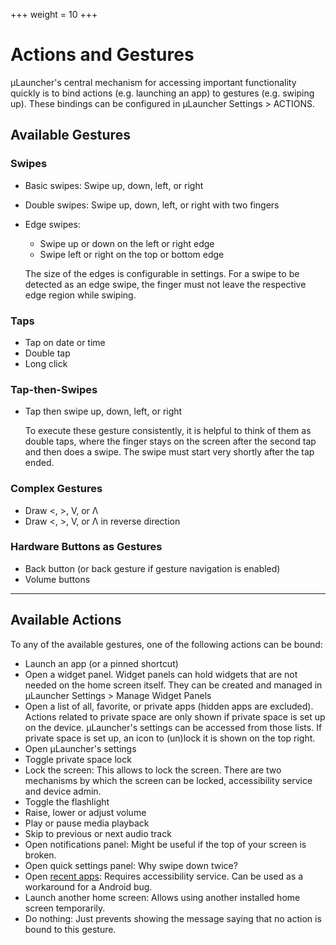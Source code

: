 +++
  weight = 10
+++

# Actions and Gestures

µLauncher's central mechanism for accessing important functionality quickly
is to bind actions (e.g. launching an app) to gestures (e.g. swiping up).
These bindings can be configured in µLauncher Settings > ACTIONS.


## Available Gestures

### Swipes

- Basic swipes: Swipe up, down, left, or right
- Double swipes: Swipe up, down, left, or right with two fingers
- Edge swipes:
  - Swipe up or down on the left or right edge
  - Swipe left or right on the top or bottom edge

  The size of the edges is configurable in settings.
  For a swipe to be detected as an edge swipe, the finger must not leave the respective edge region while swiping.

### Taps

- Tap on date or time
- Double tap
- Long click

### Tap-then-Swipes

- Tap then swipe up, down, left, or right

    To execute these gesture consistently, it is helpful to think of them as double taps,
    where the finger stays on the screen after the second tap and then does a swipe.
    The swipe must start very shortly after the tap ended.

### Complex Gestures

- Draw <, >, V, or Λ
- Draw <, >, V, or Λ in reverse direction

### Hardware Buttons as Gestures

- Back button (or back gesture if gesture navigation is enabled)
- Volume buttons

***

## Available Actions

To any of the available gestures, one of the following actions can be bound:

- Launch an app (or a pinned shortcut)
- Open a widget panel.
    Widget panels can hold widgets that are not needed on the home screen itself.
    They can be created and managed in µLauncher Settings > Manage Widget Panels
- Open a list of all, favorite, or private apps (hidden apps are excluded).
    Actions related to private space are only shown if private space is set up on the device.
    µLauncher's settings can be accessed from those lists.
    If private space is set up, an icon to (un)lock it is shown on the top right.
- Open µLauncher's settings
- Toggle private space lock
- Lock the screen: This allows to lock the screen.
    There are two mechanisms by which the screen can be locked, accessibility service and device admin.
- Toggle the flashlight
- Raise, lower or adjust volume
- Play or pause media playback
- Skip to previous or next audio track
- Open notifications panel: Might be useful if the top of your screen is broken.
- Open quick settings panel: Why swipe down twice?
- Open [recent apps](https://developer.android.com/guide/components/activities/recents): Requires accessibility service. Can be used as a workaround for a Android bug.
- Launch another home screen: Allows using another installed home screen temporarily.
- Do nothing: Just prevents showing the message saying that no action is bound to this gesture.
